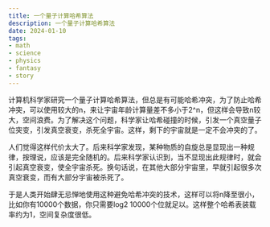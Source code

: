 ```yaml
---
title: 一个量子计算哈希算法
description: 一个量子计算哈希算法
date: 2024-01-10
tags: 
- math
- science
- physics
- fantasy
- story
---
```


计算机科学家研究一个量子计算哈希算法，但总是有可能哈希冲突，为了防止哈希冲突，可以使用较大的n，来让宇宙年龄计算量差不多小于2^n，但这样会导致n较大，空间浪费。为了解决这个问题，科学家让哈希碰撞的时候，引发一个真空量子位突变，引发真空衰变，杀死全宇宙。这样，剩下的宇宙就是一定不会冲突的了。

人们觉得这样代价太大了。后来科学家发现，某种物质的自旋总是显现出一种规律，按理说，应该是完全随机的。后来科学家认识到，当不显现出此规律时，就会引起真空衰变，使全宇宙杀死。换句话说，在其他大部分宇宙里，早就引起很多次真空衰变，而有大部分宇宙被杀死了。

于是人类开始肆无忌惮地使用这种避免哈希冲突的技术，这样可以将n降至很小，比如你有10000个数据，你只需要log2 10000个位就足以。这样整个哈希表装载率约为1，空间复杂度很低。
